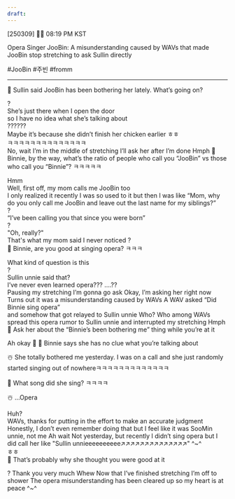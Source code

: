 ```yaml
---
draft:
---
```

[250309] 🐣💭 08:19 PM KST 

Opera Singer JooBin: A misunderstanding caused by WAVs that made JooBin stop stretching to ask Sullin directly

#JooBin #주빈 #fromm

___
🫧 Sullin said JooBin has been bothering her lately. What’s going on?

?  
She’s just there when I open the door  
so I have no idea what she’s talking about  
??????  
Maybe it’s because she didn’t finish her chicken earlier ㅎㅎ  
ㅋㅋㅋㅋㅋㅋㅋㅋㅋㅋㅋㅋㅋㅋ  
No, wait
I’m in the middle of stretching
I’ll ask her after I’m done
Hmph
🫧 Binnie, by the way, what’s the ratio of people who call you “JooBin” vs those who call you “Binnie”? ㅋㅋㅋㅋㅋ

Hmm  
Well, first off, my mom calls me JooBin too  
I only realized it recently
I was so used to it but then I was like
“Mom, why do you only call me JooBin and leave out the last name for my siblings?”  
?  
“I’ve been calling you that since you were born”  
?  
"Oh, really?"  
That's what my mom said
I never noticed
?  
🫧 Binnie, are you good at singing opera? ㅋㅋㅋ

What kind of question is this  
?  
Sullin unnie said that?  
I’ve never even learned opera???
….??  
Pausing my stretching
I’m gonna go ask
Okay, I’m asking her right now  
Turns out it was a misunderstanding caused by WAVs
A WAV asked “Did Binnie sing opera”  
and somehow that got relayed to Sullin unnie
Who?
Who among WAVs spread this opera rumor to Sullin unnie
and interrupted my stretching
Hmph
🫧 Ask her about the “Binnie’s been bothering me” thing while you’re at it

Ah okay 
🫧 🌊 Binnie says she has no clue what you’re talking about

☃️ She totally bothered me yesterday. I was on a call and she just randomly started singing out of nowhereㅋㅋㅋㅋㅋㅋㅋㅋㅋㅋㅋㅋㅋ

🌊 What song did she sing? ㅋㅋㅋㅋ

☃️ …Opera

Huh?  
WAVs, thanks for putting in the effort to make an accurate judgment
Honestly, I don’t even remember doing that 
but I feel like it was SooMin unnie, not me
Ah wait
Not yesterday, but recently
I didn’t sing opera but I did call her like
"Sullin unnieeeeeeeeee↗️↗️↗️↗️↗️↗️↗️↗️↗️↗️↗️↗️↗️↗️"
^~^  
ㅎㅎ  
🫧 That’s probably why she thought you were good at it

? Thank you very much 
Whew 
Now that I’ve finished stretching 
I’m off to shower
The opera misunderstanding has been cleared up so my heart is at peace
^~^